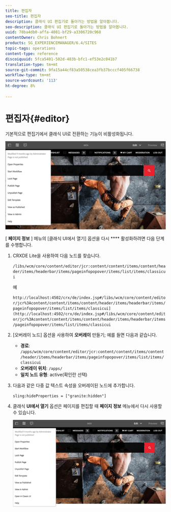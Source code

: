 ```yaml
---
title: 편집자
seo-title: 편집자
description: 클래식 UI 편집기로 돌아가는 방법을 알아봅니다.
seo-description: 클래식 UI 편집기로 돌아가는 방법을 알아봅니다.
uuid: 78ba4db0-affa-4081-bf29-a3306720c968
contentOwner: Chris Bohnert
products: SG_EXPERIENCEMANAGER/6.4/SITES
topic-tags: operations
content-type: reference
discoiquuid: 5fca5401-502d-483b-bfc1-ef53e2c041b7
translation-type: tm+mt
source-git-commit: 9fa15a44cf83a50538cea3fb37bcccf405f66738
workflow-type: tm+mt
source-wordcount: '113'
ht-degree: 8%

---
```



# 편집자{#editor}

기본적으로 편집기에서 클래식 UI로 전환하는 기능이 비활성화됩니다.

![chlimage_1-9](assets/chlimage_1-9.png)

[ **페이지 정보** ] 메뉴의 [클래식 UI에서 열기] 옵션을 다시 **** 활성화하려면 다음 단계를 수행합니다.

1. CRXDE Lite을 사용하여 다음 노드를 찾습니다.

   `/libs/wcm/core/content/editor/jcr:content/content/items/content/header/items/headerbar/items/pageinfopopover/items/list/items/classicui`

   예

   `http://localhost:4502/crx/de/index.jsp#/libs/wcm/core/content/editor/jcr%3Acontent/content/items/content/header/items/headerbar/items/pageinfopopover/items/list/items/classicui](http://localhost:4502/crx/de/index.jsp#/libs/wcm/core/content/editor/jcr%3Acontent/content/items/content/header/items/headerbar/items/pageinfopopover/items/list/items/classicui`

1. [오버레이 노드] 옵션을 사용하여 **오버레이** 만들기; 예를 들면 다음과 같습니다.

   * **경로**: `/apps/wcm/core/content/editor/jcr:content/content/items/content/header/items/headerbar/items/pageinfopopover/items/list/items/classicui`
   * **오버레이 위치**: `/apps/`
   * **일치 노드 유형**: active(확인란 선택)

1. 다음과 같은 다중 값 텍스트 속성을 오버레이된 노드에 추가합니다.

   `sling:hideProperties = ["granite:hidden"]`

1. 클래식 **UI에서 열기** 옵션은 페이지를 편집할 때 **페이지 정보** 메뉴에서 다시 사용할 수 있습니다.

   ![chlimage_1-10](assets/chlimage_1-10.png)

